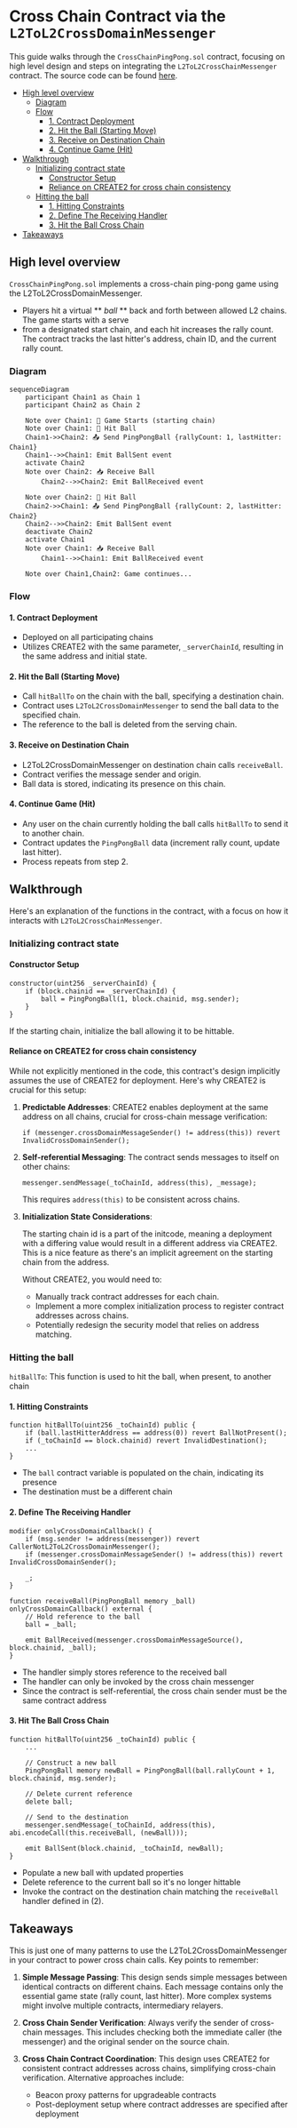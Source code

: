 <!-- omit in toc -->
# Cross Chain Contract via the `L2ToL2CrossDomainMessenger`

This guide walks through the `CrossChainPingPong.sol` contract, focusing on high level design and steps on integrating the `L2ToL2CrossChainMessenger` contract. The source code can be found [here](https://github.com/ethereum-optimism/supersim/blob/main/contracts/src/pingpong/CrossChainPingPong.sol).

- [High level overview](#high-level-overview)
  - [Diagram](#diagram)
  - [Flow](#flow)
    - [1. Contract Deployment](#1-contract-deployment)
    - [2. Hit the Ball (Starting Move)](#2-hit-the-ball-starting-move)
    - [3. Receive on Destination Chain](#3-receive-on-destination-chain)
    - [4. Continue Game (Hit)](#4-continue-game-hit)
- [Walkthrough](#walkthrough)
  - [Initializing contract state](#initializing-contract-state)
    - [Constructor Setup](#constructor-setup)
    - [Reliance on CREATE2 for cross chain consistency](#reliance-on-create2-for-cross-chain-consistency)
  - [Hitting the ball](#hitting-the-ball)
    - [1. Hitting Constraints](#1-hitting-constraints)
    - [2. Define The Receiving Handler](#2-define-the-receiving-handler)
    - [3. Hit the Ball Cross Chain](#3-hit-the-ball-cross-chain)
- [Takeaways](#takeaways)

## High level overview

`CrossChainPingPong.sol` implements a cross-chain ping-pong game using the L2ToL2CrossDomainMessenger.
 * Players hit a virtual ** *ball* ** back and forth between allowed L2 chains. The game starts with a serve
 * from a designated start chain, and each hit increases the rally count. The contract tracks the last hitter's address, chain ID, and the current rally count.

### Diagram

```mermaid
sequenceDiagram
    participant Chain1 as Chain 1
    participant Chain2 as Chain 2
    
    Note over Chain1: 🚀 Game Starts (starting chain)
    Note over Chain1: 🏓 Hit Ball
    Chain1->>Chain2: 📤 Send PingPongBall {rallyCount: 1, lastHitter: Chain1}
    Chain1-->>Chain1: Emit BallSent event
    activate Chain2
    Note over Chain2: 📥 Receive Ball
        Chain2-->>Chain2: Emit BallReceived event

    Note over Chain2: 🏓 Hit Ball
    Chain2->>Chain1: 📤 Send PingPongBall {rallyCount: 2, lastHitter: Chain2}
    Chain2-->>Chain2: Emit BallSent event
    deactivate Chain2
    activate Chain1
    Note over Chain1: 📥 Receive Ball
        Chain1-->>Chain1: Emit BallReceived event

    Note over Chain1,Chain2: Game continues...
```

### Flow

#### 1. Contract Deployment
   - Deployed on all participating chains
   - Utilizes CREATE2 with the same parameter, `_serverChainId`, resulting in the same address and initial state.

#### 2. Hit the Ball (Starting Move)
   - Call `hitBallTo` on the chain with the ball, specifying a destination chain.
   - Contract uses `L2ToL2CrossDomainMessenger` to send the ball data to the specified chain.
   - The reference to the ball is deleted from the serving chain.

#### 3. Receive on Destination Chain
   - L2ToL2CrossDomainMessenger on destination chain calls `receiveBall`.
   - Contract verifies the message sender and origin.
   - Ball data is stored, indicating its presence on this chain.

#### 4. Continue Game (Hit)
   - Any user on the chain currently holding the ball calls `hitBallTo` to send it to another chain.
   - Contract updates the `PingPongBall` data (increment rally count, update last hitter).
   - Process repeats from step 2.

## Walkthrough

Here's an explanation of the functions in the contract, with a focus on how it interacts with `L2ToL2CrossChainMessenger`.

### Initializing contract state

#### Constructor Setup
```solidity
constructor(uint256 _serverChainId) {
    if (block.chainid == _serverChainId) {
        ball = PingPongBall(1, block.chainid, msg.sender);
    }
}
```
If the starting chain, initialize the ball allowing it to be hittable.

#### Reliance on CREATE2 for cross chain consistency

While not explicitly mentioned in the code, this contract's design implicitly assumes the use of CREATE2 for deployment. Here's why CREATE2 is crucial for this setup:

1. **Predictable Addresses**: 
   CREATE2 enables deployment at the same address on all chains, crucial for cross-chain message verification:
   ```solidity
   if (messenger.crossDomainMessageSender() != address(this)) revert InvalidCrossDomainSender();
   ```

2. **Self-referential Messaging**:
   The contract sends messages to itself on other chains:
   ```solidity
   messenger.sendMessage(_toChainId, address(this), _message);
   ```
   This requires `address(this)` to be consistent across chains.

3. **Initialization State Considerations**:

   The starting chain id is a part of the initcode, meaning a deployment with a differing value would result in a different address via CREATE2. This is a nice feature as there's an implicit agreement on the starting chain from the address.

   Without CREATE2, you would need to:
    - Manually track contract addresses for each chain.
    - Implement a more complex initialization process to register contract addresses across chains.
    - Potentially redesign the security model that relies on address matching.


### Hitting the ball

`hitBallTo`: This function is used to hit the ball, when present, to another chain

#### 1. Hitting Constraints
```solidity
function hitBallTo(uint256 _toChainId) public {
    if (ball.lastHitterAddress == address(0)) revert BallNotPresent();
    if (_toChainId == block.chainid) revert InvalidDestination();
    ...
}
```
- The `ball` contract variable is populated on the chain, indicating its presence
- The destination must be a different chain

#### 2. Define The Receiving Handler
```solidity
modifier onlyCrossDomainCallback() {
    if (msg.sender != address(messenger)) revert CallerNotL2ToL2CrossDomainMessenger();
    if (messenger.crossDomainMessageSender() != address(this)) revert InvalidCrossDomainSender();

    _;
}

function receiveBall(PingPongBall memory _ball) onlyCrossDomainCallback() external {
    // Hold reference to the ball
    ball = _ball;

    emit BallReceived(messenger.crossDomainMessageSource(), block.chainid, _ball);
}
```
- The handler simply stores reference to the received ball
- The handler can only be invoked by the cross chain messenger
- Since the contract is self-referential, the cross chain sender must be the same contract address

#### 3. Hit The Ball Cross Chain
```solidity
function hitBallTo(uint256 _toChainId) public {
    ...

    // Construct a new ball
    PingPongBall memory newBall = PingPongBall(ball.rallyCount + 1, block.chainid, msg.sender);

    // Delete current reference
    delete ball;

    // Send to the destination
    messenger.sendMessage(_toChainId, address(this), abi.encodeCall(this.receiveBall, (newBall)));

    emit BallSent(block.chainid, _toChainId, newBall);
}
```
- Populate a new ball with updated properties
- Delete reference to the current ball so it's no longer hittable
- Invoke the contract on the destination chain matching the `receiveBall` handler defined in (2).

## Takeaways

This is just one of many patterns to use the L2ToL2CrossDomainMessenger in your contract to power cross chain calls. Key points to remember:

1. **Simple Message Passing**: This design sends simple messages between identical contracts on different chains. Each message contains only the essential game state (rally count, last hitter). More complex systems might involve multiple contracts, intermediary relayers.

2. **Cross Chain Sender Verification**: Always verify the sender of cross-chain messages. This includes checking both the immediate caller (the messenger) and the original sender on the source chain.

3. **Cross Chain Contract Coordination**: This design uses CREATE2 for consistent contract addresses across chains, simplifying cross-chain verification. Alternative approaches include:
   - Beacon proxy patterns for upgradeable contracts
   - Post-deployment setup where contract addresses are specified after deployment
